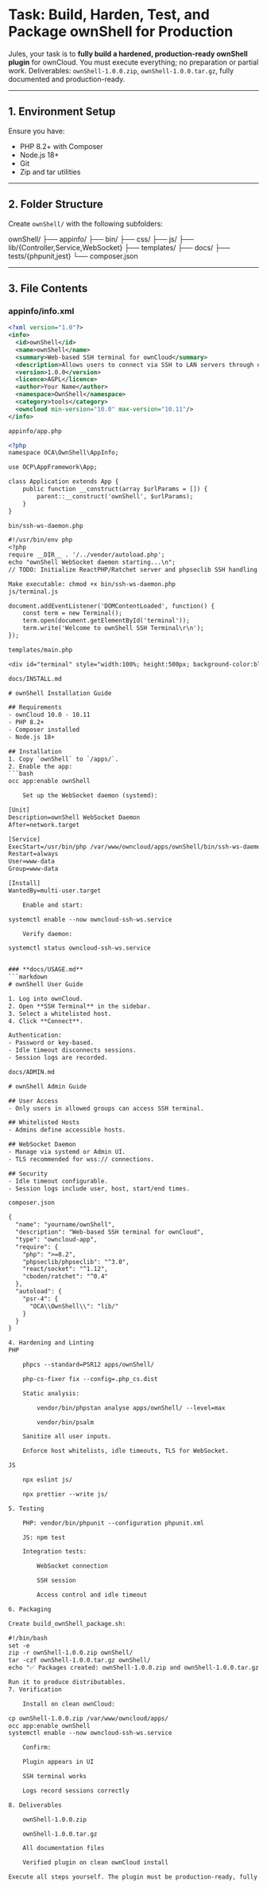# Task: Build, Harden, Test, and Package ownShell for Production

Jules, your task is to **fully build a hardened, production-ready ownShell plugin** for ownCloud. You must execute everything; no preparation or partial work. Deliverables: `ownShell-1.0.0.zip`, `ownShell-1.0.0.tar.gz`, fully documented and production-ready.

---

## **1. Environment Setup**

Ensure you have:

- PHP 8.2+ with Composer
- Node.js 18+
- Git
- Zip and tar utilities

---

## **2. Folder Structure**

Create `ownShell/` with the following subfolders:

ownShell/
├── appinfo/
├── bin/
├── css/
├── js/
├── lib/{Controller,Service,WebSocket}
├── templates/
├── docs/
├── tests/{phpunit,jest}
└── composer.json


---

## **3. File Contents**

### **appinfo/info.xml**
```xml
<?xml version="1.0"?>
<info>
  <id>ownShell</id>
  <name>ownShell</name>
  <summary>Web-based SSH terminal for ownCloud</summary>
  <description>Allows users to connect via SSH to LAN servers through ownCloud browser interface.</description>
  <version>1.0.0</version>
  <licence>AGPL</licence>
  <author>Your Name</author>
  <namespace>OwnShell</namespace>
  <category>tools</category>
  <owncloud min-version="10.0" max-version="10.11"/>
</info>

appinfo/app.php

<?php
namespace OCA\OwnShell\AppInfo;

use OCP\AppFramework\App;

class Application extends App {
    public function __construct(array $urlParams = []) {
        parent::__construct('ownShell', $urlParams);
    }
}

bin/ssh-ws-daemon.php

#!/usr/bin/env php
<?php
require __DIR__ . '/../vendor/autoload.php';
echo "ownShell WebSocket daemon starting...\n";
// TODO: Initialize ReactPHP/Ratchet server and phpseclib SSH handling

Make executable: chmod +x bin/ssh-ws-daemon.php
js/terminal.js

document.addEventListener('DOMContentLoaded', function() {
    const term = new Terminal();
    term.open(document.getElementById('terminal'));
    term.write('Welcome to ownShell SSH Terminal\r\n');
});

templates/main.php

<div id="terminal" style="width:100%; height:500px; background-color:black;"></div>

docs/INSTALL.md

# ownShell Installation Guide

## Requirements
- ownCloud 10.0 - 10.11
- PHP 8.2+
- Composer installed
- Node.js 18+

## Installation
1. Copy `ownShell` to `/apps/`.
2. Enable the app:
```bash
occ app:enable ownShell

    Set up the WebSocket daemon (systemd):

[Unit]
Description=ownShell WebSocket Daemon
After=network.target

[Service]
ExecStart=/usr/bin/php /var/www/owncloud/apps/ownShell/bin/ssh-ws-daemon.php
Restart=always
User=www-data
Group=www-data

[Install]
WantedBy=multi-user.target

    Enable and start:

systemctl enable --now owncloud-ssh-ws.service

    Verify daemon:

systemctl status owncloud-ssh-ws.service


### **docs/USAGE.md**
```markdown
# ownShell User Guide

1. Log into ownCloud.
2. Open **SSH Terminal** in the sidebar.
3. Select a whitelisted host.
4. Click **Connect**.

Authentication:
- Password or key-based.
- Idle timeout disconnects sessions.
- Session logs are recorded.

docs/ADMIN.md

# ownShell Admin Guide

## User Access
- Only users in allowed groups can access SSH terminal.

## Whitelisted Hosts
- Admins define accessible hosts.

## WebSocket Daemon
- Manage via systemd or Admin UI.
- TLS recommended for wss:// connections.

## Security
- Idle timeout configurable.
- Session logs include user, host, start/end times.

composer.json

{
  "name": "yourname/ownShell",
  "description": "Web-based SSH terminal for ownCloud",
  "type": "owncloud-app",
  "require": {
    "php": ">=8.2",
    "phpseclib/phpseclib": "^3.0",
    "react/socket": "^1.12",
    "cboden/ratchet": "^0.4"
  },
  "autoload": {
    "psr-4": {
      "OCA\\OwnShell\\": "lib/"
    }
  }
}

4. Hardening and Linting
PHP

    phpcs --standard=PSR12 apps/ownShell/

    php-cs-fixer fix --config=.php_cs.dist

    Static analysis:

        vendor/bin/phpstan analyse apps/ownShell/ --level=max

        vendor/bin/psalm

    Sanitize all user inputs.

    Enforce host whitelists, idle timeouts, TLS for WebSocket.

JS

    npx eslint js/

    npx prettier --write js/

5. Testing

    PHP: vendor/bin/phpunit --configuration phpunit.xml

    JS: npm test

    Integration tests:

        WebSocket connection

        SSH session

        Access control and idle timeout

6. Packaging

Create build_ownShell_package.sh:

#!/bin/bash
set -e
zip -r ownShell-1.0.0.zip ownShell/
tar -czf ownShell-1.0.0.tar.gz ownShell/
echo "✅ Packages created: ownShell-1.0.0.zip and ownShell-1.0.0.tar.gz"

Run it to produce distributables.
7. Verification

    Install on clean ownCloud:

cp ownShell-1.0.0.zip /var/www/owncloud/apps/
occ app:enable ownShell
systemctl enable --now owncloud-ssh-ws.service

    Confirm:

    Plugin appears in UI

    SSH terminal works

    Logs record sessions correctly

8. Deliverables

    ownShell-1.0.0.zip

    ownShell-1.0.0.tar.gz

    All documentation files

    Verified plugin on clean ownCloud install

Execute all steps yourself. The plugin must be production-ready, fully hardened, linted, tested, and packaged for marketplace submission.